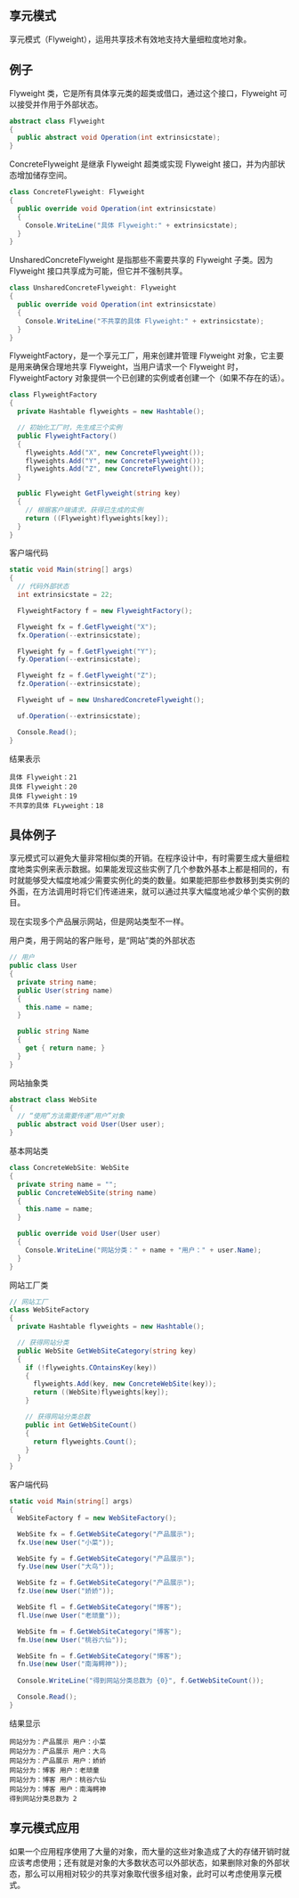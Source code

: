 ## 享元模式

享元模式（Flyweight），运用共享技术有效地支持大量细粒度地对象。

## 例子

Flyweight 类，它是所有具体享元类的超类或借口，通过这个接口，Flyweight 可以接受并作用于外部状态。

```c#
abstract class Flyweight
{
  public abstract void Operation(int extrinsicstate);
}
```

ConcreteFlyweight 是继承 Flyweight 超类或实现 Flyweight 接口，并为内部状态增加储存空间。

```c#
class ConcreteFlyweight: Flyweight
{
  public override void Operation(int extrinsicstate)
  {
    Console.WriteLine("具体 Flyweight:" + extrinsicstate);
  }
}
```

UnsharedConcreteFlyweight 是指那些不需要共享的 Flyweight 子类。因为 Flyweight 接口共享成为可能，但它并不强制共享。

```c#
class UnsharedConcreteFlyweight: Flyweight
{
  public override void Operation(int extrinsicstate)
  {
    Console.WriteLine("不共享的具体 Flyweight:" + extrinsicstate);
  }
}
```

FlyweightFactory，是一个享元工厂，用来创建并管理 Flyweight 对象，它主要是用来确保合理地共享 Flyweight，当用户请求一个 Flyweight 时，FlyweightFactory 对象提供一个已创建的实例或者创建一个（如果不存在的话）。

```c#
class FlyweightFactory
{
  private Hashtable flyweights = new Hashtable();

  // 初始化工厂时，先生成三个实例
  public FlyweightFactory()
  {
    flyweights.Add("X", new ConcreteFlyweight());
    flyweights.Add("Y", new ConcreteFlyweight());
    flyweights.Add("Z", new ConcreteFlyweight());
  }

  public Flyweight GetFlyweight(string key)
  {
    // 根据客户端请求，获得已生成的实例
    return ((Flyweight)flyweights[key]);
  }
}
```

客户端代码

```c#
static void Main(string[] args)
{
  // 代码外部状态
  int extrinsicstate = 22;

  FlyweightFactory f = new FlyweightFactory();

  Flyweight fx = f.GetFlyweight("X");
  fx.Operation(--extrinsicstate);

  Flyweight fy = f.GetFlyweight("Y");
  fy.Operation(--extrinsicstate);

  Flyweight fz = f.GetFlyweight("Z");
  fz.Operation(--extrinsicstate);

  Flyweight uf = new UnsharedConcreteFlyweight();

  uf.Operation(--extrinsicstate);

  Console.Read();
}
```

结果表示

```text
具体 Flyweight：21
具体 Flyweight：20
具体 Flyweight：19
不共享的具体 FLyweight：18
```

## 具体例子

享元模式可以避免大量非常相似类的开销。在程序设计中，有时需要生成大量细粒度地类实例来表示数据。如果能发现这些实例了几个参数外基本上都是相同的，有时就能够受大幅度地减少需要实例化的类的数量。如果能把那些参数移到类实例的外面，在方法调用时将它们传递进来，就可以通过共享大幅度地减少单个实例的数目。

现在实现多个产品展示网站，但是网站类型不一样。

用户类，用于网站的客户账号，是“网站”类的外部状态

```c#
// 用户
public class User
{
  private string name;
  public User(string name)
  {
    this.name = name;
  }

  public string Name
  {
    get { return name; }
  }
}
```

网站抽象类

```c#
abstract class WebSite
{
  // “使用”方法需要传递“用户”对象
  public abstract void User(User user);
}
```

基本网站类

```c#
class ConcreteWebSite: WebSite
{
  private string name = "";
  public ConcreteWebSite(string name)
  {
    this.name = name;
  }

  public override void User(User user)
  {
    Console.WriteLine("网站分类：" + name + "用户：" + user.Name);
  }
}
```

网站工厂类

```c#
// 网站工厂
class WebSiteFactory
{
  private Hashtable flyweights = new Hashtable();

  // 获得网站分类
  public WebSite GetWebSiteCategory(string key)
  {
    if (!flyweights.COntainsKey(key))
    {
      flyweights.Add(key, new ConcreteWebSite(key));
      return ((WebSite)flyweights[key]);
    }

    // 获得网站分类总数
    public int GetWebSiteCount()
    {
      return flyweights.Count();
    }
  }
}
```

客户端代码

```c#
static void Main(string[] args)
{
  WebSiteFactory f = new WebSiteFactory();

  WebSite fx = f.GetWebSiteCategory("产品展示");
  fx.Use(new User("小菜"));

  WebSite fy = f.GetWebSiteCategory("产品展示");
  fy.Use(new User("大鸟"));

  WebSite fz = f.GetWebSiteCategory("产品展示");
  fz.Use(new User("娇娇"));

  WebSite fl = f.GetWebSiteCategory("博客");
  fl.Use(nwe User("老顽童"));

  WebSite fm = f.GetWebSiteCategory("博客");
  fm.Use(new User("桃谷六仙"));

  WebSite fn = f.GetWebSiteCategory("博客");
  fn.Use(new User("南海鳄神"));
  
  Console.WriteLine("得到网站分类总数为 {0}", f.GetWebSiteCount());

  Console.Read();
}
```

结果显示

```text
网站分为：产品展示 用户：小菜
网站分为：产品展示 用户：大鸟
网站分为：产品展示 用户：娇娇
网站分为：博客 用户：老顽童
网站分为：博客 用户：桃谷六仙
网站分为：博客 用户：南海鳄神
得到网站分类总数为 2
```

## 享元模式应用

如果一个应用程序使用了大量的对象，而大量的这些对象造成了大的存储开销时就应该考虑使用；还有就是对象的大多数状态可以外部状态，如果删除对象的外部状态，那么可以用相对较少的共享对象取代很多组对象，此时可以考虑使用享元模式。